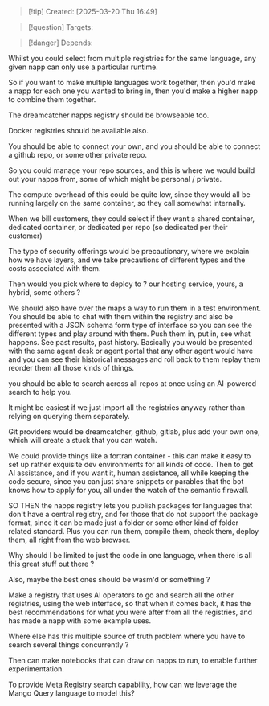 
>[!tip] Created: [2025-03-20 Thu 16:49]

>[!question] Targets: 

>[!danger] Depends: 

Whilst you could select from multiple registries for the same language, any given napp can only use a particular runtime.

So if you want to make multiple languages work together, then you'd make a napp for each one you wanted to bring in, then you'd make a higher napp to combine them together.

The dreamcatcher napps registry should be browseable too.

Docker registries should be available also.

You should be able to connect your own, and you should be able to connect a github repo, or some other private repo.

So you could manage your repo sources, and this is where we would build out your napps from, some of which might be personal / private.

The compute overhead of this could be quite low, since they would all be running largely on the same container, so they call somewhat internally.

When we bill customers, they could select if they want a shared container, dedicated container, or dedicated per repo (so dedicated per their customer)

The type of security offerings would be precautionary, where we explain how we have layers, and we take precautions of different types and the costs associated with them.

Then would you pick where to deploy to ?  our hosting service, yours, a hybrid, some others ?

We should also have over the maps a way to run them in a test environment. You should be able to chat with them within the registry and also be presented with a JSON schema form type of interface so you can see the different types and play around with them. Push them in, put in, see what happens. See past results, past history. Basically you would be presented with the same agent desk or agent portal that any other agent would have and you can see their historical messages and roll back to them replay them reorder them all those kinds of things.

you should be able to search across all repos at once using an AI-powered search to help you. 

It might be easiest if we just import all the registries anyway rather than relying on querying them separately. 

Git providers would be dreamcatcher, github, gitlab, plus add your own one, which will create a stuck that you can watch.

We could provide things like a fortran container - this can make it easy to set up rather exquisite dev environments for all kinds of code.  Then to get AI assistance, and if you want it, human assistance, all while keeping the code secure, since you can just share snippets or parables that the bot knows how to apply for you, all under the watch of the semantic firewall.

SO THEN the napps registry lets you publish packages for languages that don't have a central registry, and for those that do not support the package format, since it can be made just a folder or some other kind of folder related standard.  Plus you can run them, compile them, check them, deploy them, all right from the web browser.

Why should I be limited to just the code in one language, when there is all this great stuff out there ?

Also, maybe the best ones should be wasm'd or something ?

Make a registry that uses AI operators to go and search all the other registries, using the web interface, so that when it comes back, it has the best recommendations for what you were after from all the registries, and has made a napp with some example uses.

Where else has this multiple source of truth problem where you have to search several things concurrently ?

Then can make notebooks that can draw on napps to run, to enable further experimentation.

To provide Meta Registry search capability, how can we leverage the Mango Query language to model this? 